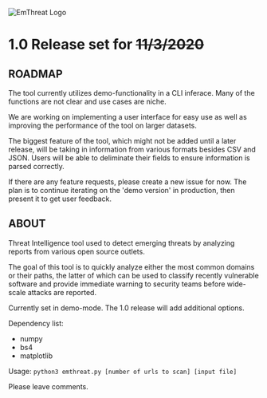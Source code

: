 ![EmThreat Logo](https://imgur.com/Hv703W4.png)

# 1.0 Release set for ~~11/3/2020~~


## ROADMAP
The tool currently utilizes demo-functionality in a CLI inferace. Many of the functions are not clear and use cases are niche. 

We are working on implementing a user interface for easy use as well as improving the performance of the tool on larger datasets.

The biggest feature of the tool, which might not be added until a later release, will be taking in information from various formats besides CSV and JSON. Users will be able to deliminate their fields to ensure information is parsed correctly. 

If there are any feature requests, please create a new issue for now. The plan is to continue iterating on the 'demo version' in production, then present it to get user feedback.


## ABOUT

Threat Intelligence tool used to detect emerging threats by analyzing reports from various open source outlets.

The goal of this tool is to quickly analyze either the most common domains or their paths, the latter of which can be used to classify recently vulnerable software and provide immediate warning to security teams before wide-scale attacks are reported.

Currently set in demo-mode. The 1.0 release will add additional options.

Dependency list:
- numpy
- bs4
- matplotlib

Usage:
`python3 emthreat.py [number of urls to scan] [input file]`

Please leave comments.
